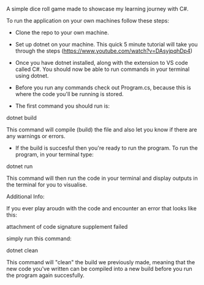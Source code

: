 A simple dice roll game made to showcase my learning journey with C#. 

To run the application on your own machines follow these steps:

- Clone the repo to your own machine.

- Set up dotnet on your machine. This quick 5 minute tutorial will take you through the steps (https://www.youtube.com/watch?v=DAsyjpqhDp4)

- Once you have dotnet installed, along with the extension to VS code called C#. You should now be able to run commands in your terminal using dotnet. 

- Before you run any commands check out Program.cs, because this is where the code you'll be running is stored.

- The first command you should run is:
 
 dotnet build 

 This command will compile (build) the file and also let you know if there are any warnings or errors.

- If the build is succesful then you're ready to run the program. To run the program, in your terminal type:

dotnet run

This command will then run the code in your terminal and display outputs in the terminal for you to visualise. 


Additional Info: 

If you ever play aroudn with the code and encounter an error that looks like this: 

attachment of code signature supplement failed

simply run this command: 

dotnet clean

This command will "clean" the build we previously made, meaning that the new code you've written can be compiled into a new build before you run the program again succesfully. 